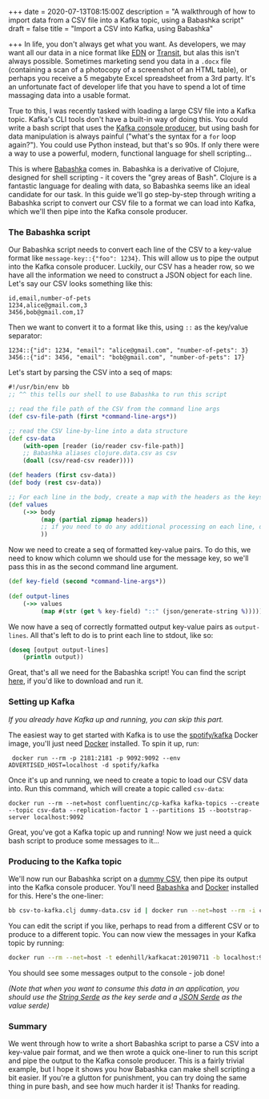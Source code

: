 +++
date = 2020-07-13T08:15:00Z
description = "A walkthrough of how to import data from a CSV file into a Kafka topic, using a Babashka script"
draft = false
title = "Import a CSV into Kafka, using Babashka"

+++
In life, you don't always get what you want. As developers, we may want all our data in a nice format like [EDN](https://github.com/edn-format/edn "EDN format") or [Transit](https://github.com/cognitect/transit-format "Transit format"), but alas this isn't always possible. Sometimes marketing send you data in a `.docx` file (containing a scan of a photocopy of a screenshot of an HTML table), or perhaps you receive a 5 megabyte Excel spreadsheet from a 3rd party. It's an unfortunate fact of developer life that you have to spend a lot of time massaging data into a usable format.

True to this, I was recently tasked with loading a large CSV file into a Kafka topic. Kafka's CLI tools don't have a built-in way of doing this. You could write a bash script that uses the [Kafka console producer](https://riptutorial.com/apache-kafka/example/27965/kafka-console-producer "Kafka console producer docs"), but using bash for data manipulation is always painful ("what's the syntax for a `for` loop again?"). You could use Python instead, but that's so 90s. If only there were a way to use a powerful, modern, functional language for shell scripting...

This is where [Babashka](https://github.com/borkdude/babashka "Babashka") comes in. Babashka is a derivative of Clojure, designed for shell scripting - it covers the "grey areas of Bash". Clojure is a fantastic language for dealing with data, so Babashka seems like an ideal candidate for our task. In this guide we'll go step-by-step through writing a Babashka script to convert our CSV file to a format we can load into Kafka, which we'll then pipe into the Kafka console producer.

### The Babashka script

Our Babashka script needs to convert each line of the CSV to a key-value format like `message-key::{"foo": 1234}`. This will allow us to pipe the output into the Kafka console producer. Luckily, our CSV has a header row, so we have all the information we need to construct a JSON object for each line. Let's say our CSV looks something like this:

```plaintext
id,email,number-of-pets
1234,alice@gmail.com,3
3456,bob@gmail.com,17
```

Then we want to convert it to a format like this, using `::` as the key/value separator:

    1234::{"id": 1234, "email": "alice@gmail.com", "number-of-pets": 3}
    3456::{"id": 3456, "email": "bob@gmail.com", "number-of-pets": 17}

Let's start by parsing the CSV into a seq of maps:

```clojure
#!/usr/bin/env bb
;; ^^ this tells our shell to use Babashka to run this script

;; read the file path of the CSV from the command line args
(def csv-file-path (first *command-line-args*))

;; read the CSV line-by-line into a data structure
(def csv-data
    (with-open [reader (io/reader csv-file-path)]
    ;; Babashka aliases clojure.data.csv as csv
    (doall (csv/read-csv reader))))

(def headers (first csv-data))
(def body (rest csv-data))

;; For each line in the body, create a map with the headers as the keys
(def values
    (->> body
         (map (partial zipmap headers))
         ;; if you need to do any additional processing on each line, do it here
         ))
```

Now we need to create a seq of formatted key-value pairs. To do this, we need to know which column we should use for the message key, so we'll pass this in as the second command line argument.

```clojure
(def key-field (second *command-line-args*))
     
(def output-lines
    (->> values
         (map #(str (get % key-field) "::" (json/generate-string %)))))
```

We now have a seq of correctly formatted output key-value pairs as `output-lines`. All that's left to do is to print each line to stdout, like so:

```clojure
(doseq [output output-lines]
    (println output))
```

Great, that's all we need for the Babashka script! You can find the script [here](https://gist.github.com/DaveWM/3185481497d32ca623838137e77bd291 "Babashka script gist"), if you'd like to download and run it.

### Setting up Kafka

_If you already have Kafka up and running, you can skip this part._

The easiest way to get started with Kafka is to use the [spotify/kafka](https://hub.docker.com/r/spotify/kafka/ "docker image repository") Docker image, you'll just need [Docker](https://docs.docker.com/get-docker/ "Docker install") installed. To spin it up, run:

     docker run --rm -p 2181:2181 -p 9092:9092 --env ADVERTISED_HOST=localhost -d spotify/kafka

Once it's up and running, we need to create a topic to load our CSV data into. Run this command, which will create a topic called `csv-data`:

    docker run --rm --net=host confluentinc/cp-kafka kafka-topics --create --topic csv-data --replication-factor 1 --partitions 15 --bootstrap-server localhost:9092

Great, you've got a Kafka topic up and running! Now we just need a quick bash script to produce some messages to it...

### Producing to the Kafka topic

We'll now run our Babashka script on a [dummy CSV](/dummy-data.csv "dummy CSV"), then pipe its output into the Kafka console producer. You'll need [Babashka](https://github.com/borkdude/babashka#installation "Babashka install") and [Docker](https://docs.docker.com/get-docker/ "Docker install") installed for this. Here's the one-liner:

```bash
bb csv-to-kafka.clj dummy-data.csv id | docker run --net=host --rm -i confluentinc/cp-kafka kafka-console-producer --broker-list localhost:9092 --topic csv-data --property "parse.key=true" --property "key.separator=::"
```

You can edit the script if you like, perhaps to read from a different CSV or to produce to a different topic. You can now view the messages in your Kafka topic by running:

```bash
docker run --rm --net=host -t edenhill/kafkacat:20190711 -b localhost:9092 -t csv-data -e -f "%k :: %s\n" -q
```

You should see some messages output to the console - job done!

_(Note that when you want to consume this data in an application, you should use the_ [_String Serde_](https://kafka.apache.org/11/javadoc/org/apache/kafka/common/serialization/Serdes.StringSerde.html "String Serde docs") _as the key serde and a_ [_JSON Serde_](https://sachabarbs.wordpress.com/2019/03/14/kafkastreams-custom-serdes/ "JSON Serde blog") _as the value serde)_

### Summary

We went through how to write a short Babashka script to parse a CSV into a key-value pair format, and we then wrote a quick one-liner to run this script and pipe the output to the Kafka console producer. This is a fairly trivial example, but I hope it shows you how Babashka can make shell scripting a bit easier. If you're a glutton for punishment, you can try doing the same thing in pure bash, and see how much harder it is! Thanks for reading.